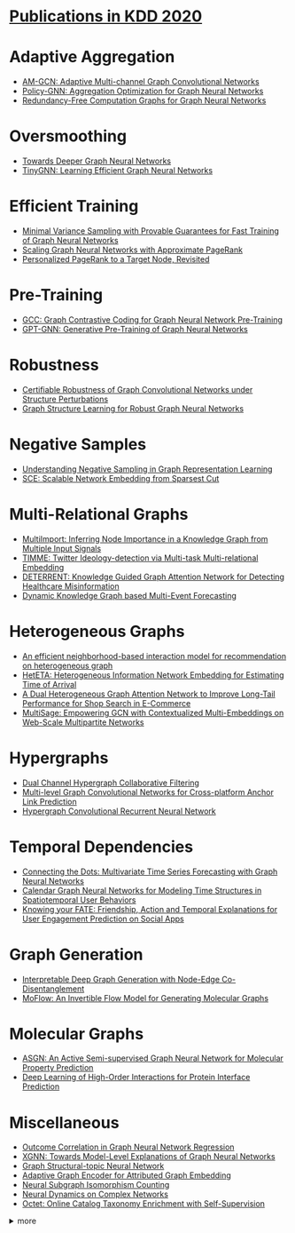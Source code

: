 # [Publications in KDD 2020](https://www.kdd.org/kdd2020/accepted-papers)



# Adaptive Aggregation
- [AM-GCN: Adaptive Multi-channel Graph Convolutional Networks](https://github.com/naganandy/graph-based-deep-learning-literature/blob/master/conference-publications/folders/publications_kdd20/amgcn_kdd20/README.md)
- [Policy-GNN: Aggregation Optimization for Graph Neural Networks](https://github.com/naganandy/graph-based-deep-learning-literature/blob/master/conference-publications/folders/publications_kdd20/policygnn_kdd20/README.md)
- [Redundancy-Free Computation Graphs for Graph Neural Networks](https://github.com/naganandy/graph-based-deep-learning-literature/blob/master/conference-publications/folders/publications_kdd20/hag_kdd20/README.md)



# Oversmoothing
- [Towards Deeper Graph Neural Networks](https://github.com/naganandy/graph-based-deep-learning-literature/blob/master/conference-publications/folders/publications_kdd20/dagnn_kdd20/README.md)
- [TinyGNN: Learning Efficient Graph Neural Networks](https://github.com/naganandy/graph-based-deep-learning-literature/blob/master/conference-publications/folders/publications_kdd20/tinygnn_kdd20/README.md)



# Efficient Training
- [Minimal Variance Sampling with Provable Guarantees for Fast Training of Graph Neural Networks](https://github.com/naganandy/graph-based-deep-learning-literature/blob/master/conference-publications/folders/publications_kdd20/mvsgcn_kdd20/README.md)
- [Scaling Graph Neural Networks with Approximate PageRank](https://github.com/naganandy/graph-based-deep-learning-literature/blob/master/conference-publications/folders/publications_kdd20/pprgo_kdd20/README.md)
- [Personalized PageRank to a Target Node, Revisited](https://github.com/naganandy/graph-based-deep-learning-literature/blob/master/conference-publications/folders/publications_kdd20/rbs_kdd20/README.md)



# Pre-Training
- [GCC: Graph Contrastive Coding for Graph Neural Network Pre-Training](https://github.com/naganandy/graph-based-deep-learning-literature/blob/master/conference-publications/folders/publications_kdd20/gcc_kdd20/README.md)
- [GPT-GNN: Generative Pre-Training of Graph Neural Networks](https://github.com/naganandy/graph-based-deep-learning-literature/blob/master/conference-publications/folders/publications_kdd20/gptgnn_kdd20/README.md)



# Robustness
- [Certifiable Robustness of Graph Convolutional Networks under Structure Perturbations](https://github.com/naganandy/graph-based-deep-learning-literature/blob/master/conference-publications/folders/publications_kdd20/crgcn_kdd20/README.md)
- [Graph Structure Learning for Robust Graph Neural Networks](https://github.com/naganandy/graph-based-deep-learning-literature/blob/master/conference-publications/folders/publications_kdd20/prognn_kdd20/README.md)



# Negative Samples
- [Understanding Negative Sampling in Graph Representation Learning](https://github.com/naganandy/graph-based-deep-learning-literature/blob/master/conference-publications/folders/publications_kdd20/mcns_kdd20/README.md)
- [SCE: Scalable Network Embedding from Sparsest Cut](https://github.com/naganandy/graph-based-deep-learning-literature/blob/master/conference-publications/folders/publications_kdd20/sce_kdd20/README.md)



# Multi-Relational Graphs
- [MultiImport: Inferring Node Importance in a Knowledge Graph from Multiple Input Signals](https://github.com/naganandy/graph-based-deep-learning-literature/blob/master/conference-publications/folders/publications_kdd20/multiimport_kdd20/README.md)
- [TIMME: Twitter Ideology-detection via Multi-task Multi-relational Embedding](https://github.com/naganandy/graph-based-deep-learning-literature/blob/master/conference-publications/folders/publications_kdd20/timme_kdd20/README.md)
- [DETERRENT: Knowledge Guided Graph Attention Network for Detecting Healthcare Misinformation](https://github.com/naganandy/graph-based-deep-learning-literature/blob/master/conference-publications/folders/publications_kdd20/deterrent_kdd20/README.md)
- [Dynamic Knowledge Graph based Multi-Event Forecasting](https://github.com/naganandy/graph-based-deep-learning-literature/blob/master/conference-publications/folders/publications_kdd20/glean_kdd20/README.md)



# Heterogeneous Graphs
- [An efficient neighborhood-based interaction model for recommendation on heterogeneous graph](https://github.com/naganandy/graph-based-deep-learning-literature/blob/master/conference-publications/folders/publications_kdd20/nirec_kdd20/README.md)
- [HetETA: Heterogeneous Information Network Embedding for Estimating Time of Arrival](https://github.com/naganandy/graph-based-deep-learning-literature/blob/master/conference-publications/folders/publications_kdd20/heteta_kdd20/README.md)
- [A Dual Heterogeneous Graph Attention Network to Improve Long-Tail Performance for Shop Search in E-Commerce](https://github.com/naganandy/graph-based-deep-learning-literature/blob/master/conference-publications/folders/publications_kdd20/dhgat_kdd20/README.md)
- [MultiSage: Empowering GCN with Contextualized Multi-Embeddings on Web-Scale Multipartite Networks](https://github.com/naganandy/graph-based-deep-learning-literature/blob/master/conference-publications/folders/publications_kdd20/multisage_kdd20/README.md)



# Hypergraphs
- [Dual Channel Hypergraph Collaborative Filtering](https://github.com/naganandy/graph-based-deep-learning-literature/blob/master/conference-publications/folders/publications_kdd20/dhcf_kdd20/README.md)
- [Multi-level Graph Convolutional Networks for Cross-platform Anchor Link Prediction](https://github.com/naganandy/graph-based-deep-learning-literature/blob/master/conference-publications/folders/publications_kdd20/mgcn_kdd20/README.md)
- [Hypergraph Convolutional Recurrent Neural Network](https://github.com/naganandy/graph-based-deep-learning-literature/blob/master/conference-publications/folders/publications_kdd20/hgcrnn_kdd20/README.md)



# Temporal Dependencies
- [Connecting the Dots: Multivariate Time Series Forecasting with Graph Neural Networks](https://github.com/naganandy/graph-based-deep-learning-literature/blob/master/conference-publications/folders/publications_kdd20/mtgnn_kdd20/README.md)
- [Calendar Graph Neural Networks for Modeling Time Structures in Spatiotemporal User Behaviors](https://github.com/naganandy/graph-based-deep-learning-literature/blob/master/conference-publications/folders/publications_kdd20/calendargnn_kdd20/README.md)
- [Knowing your FATE: Friendship, Action and Temporal Explanations for User Engagement Prediction on Social Apps](https://github.com/naganandy/graph-based-deep-learning-literature/blob/master/conference-publications/folders/publications_kdd20/fate_kdd20/README.md)



# Graph Generation
- [Interpretable Deep Graph Generation with Node-Edge Co-Disentanglement](https://github.com/naganandy/graph-based-deep-learning-literature/blob/master/conference-publications/folders/publications_kdd20/nedipvae_kdd20/README.md)
- [MoFlow: An Invertible Flow Model for Generating Molecular Graphs](https://github.com/naganandy/graph-based-deep-learning-literature/blob/master/conference-publications/folders/publications_kdd20/moflow_kdd20/README.md)



# Molecular Graphs
- [ASGN: An Active Semi-supervised Graph Neural Network for Molecular Property Prediction](https://github.com/naganandy/graph-based-deep-learning-literature/blob/master/conference-publications/folders/publications_kdd20/asgn_kdd20/README.md)
- [Deep Learning of High-Order Interactions for Protein Interface Prediction](https://github.com/naganandy/graph-based-deep-learning-literature/blob/master/conference-publications/folders/publications_kdd20/hopi_kdd20/README.md)



# Miscellaneous
- [Outcome Correlation in Graph Neural Network Regression](https://github.com/naganandy/graph-based-deep-learning-literature/blob/master/conference-publications/folders/publications_kdd20/cgnn_kdd20/README.md)
- [XGNN: Towards Model-Level Explanations of Graph Neural Networks](https://github.com/naganandy/graph-based-deep-learning-literature/blob/master/conference-publications/folders/publications_kdd20/xgnn_kdd20/README.md)
- [Graph Structural-topic Neural Network](https://github.com/naganandy/graph-based-deep-learning-literature/blob/master/conference-publications/folders/publications_kdd20/graphstone_kdd20/README.md)
- [Adaptive Graph Encoder for Attributed Graph Embedding](https://github.com/naganandy/graph-based-deep-learning-literature/blob/master/conference-publications/folders/publications_kdd20/age_kdd20/README.md)
- [Neural Subgraph Isomorphism Counting](https://github.com/naganandy/graph-based-deep-learning-literature/blob/master/conference-publications/folders/publications_kdd20/diamnet_kdd20/README.md)
- [Neural Dynamics on Complex Networks](https://github.com/naganandy/graph-based-deep-learning-literature/blob/master/conference-publications/folders/publications_kdd20/ndcn_kdd20/README.md)
- [Octet: Online Catalog Taxonomy Enrichment with Self-Supervision](https://github.com/naganandy/graph-based-deep-learning-literature/blob/master/conference-publications/folders/publications_kdd20/octet_kdd20/README.md)



<details> 
<summary> more </summary> 

- A Data Driven Graph Generative Model for Temporal Interaction Networks
- A Framework for Recommending Accurate and Diverse Items Using Bayesian Graph Convolutional Neural Networks
- Attentional Multi-graph Convolutional Network for Regional Economy Prediction with Open Migration Data
- CurvaNet: Geometric Deep Learning based on Multi-scale Directional Curvature for 3D Shape Analysis
- Data Compression as a Comprehensive Framework for Graph Drawing and Representation Learning
- Edge-consensus Learning: Deep Learning on P2P Networks with Nonhomogeneous Data
- Graph Attention Networks over Edge Content-Based Channels
- Handling Information Loss of Graph Neural Networks for Session-based Recommendation
- HGCN: A Heterogeneous Graph Convolutional Network-Based Deep Learning Model Toward Collective Classification
- HGMF: Heterogeneous Graph-based Fusion for Multimodal Data with Incompleteness
- Learning Effective Road Network Representation with Hierarchical Graph Neural Networks
- Node-Edge Co-disentangled Representation Learning for Attributed Graph Generation
- NodeAug: Semi-Supervised Node Classification with Data Augmentation
- REA: Robust Cross-lingual Entity Alignment Between Knowledge Graphs
- ConSTGAT: Contextual Spatial-Temporal Graph Attention Network for Travel Time Estimation at Baidu Maps
- Dynamic Heterogeneous Graph Neural Network for Real-time Event Prediction
- Personalized Image Retrieval with Sparse Graph Representation Learning
- Grammatically Recognizing Images with Tree Convolution
- Correlation Networks for Extreme Multi-label Text Classification
- CoRel: Seed-Guided Topical Taxonomy Construction by Concept Learning and Relation Transferring
- Hierarchical Attention Propagation for Healthcare Representation Learning

</details>
